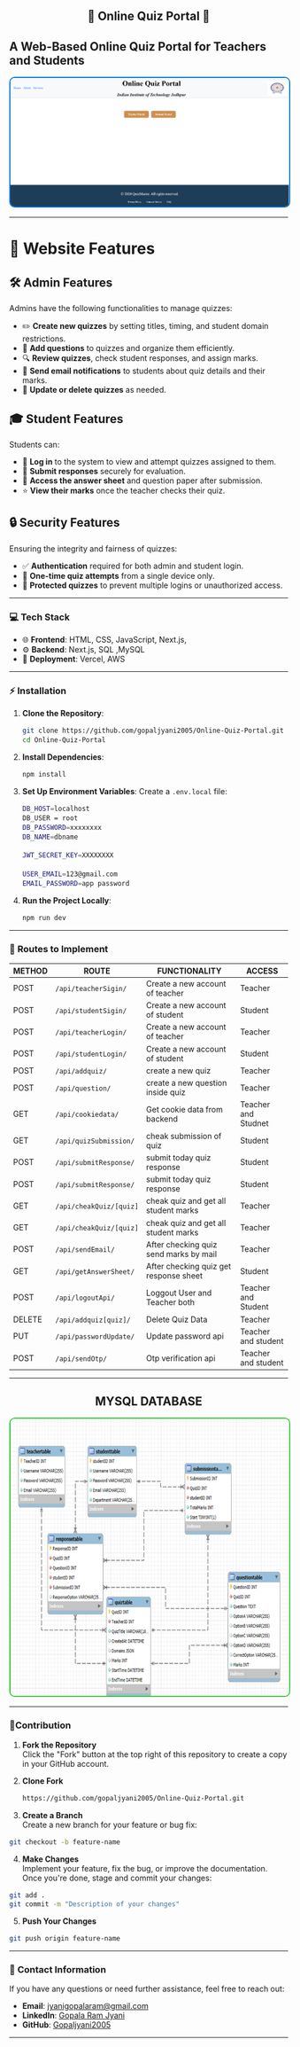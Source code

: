 <div align="center">
  <h2> 🌟 Online Quiz Portal  🌟</h2>
</div>

## A Web-Based **Online Quiz Portal** for **Teachers** and **Students**

<p align="center">
  <img src="https://github.com/gopaljyani2005/Online-Quiz-Portal/blob/main/public/image/quiz_portal.png" alt="project-image" style="border: 2px solid #0078D7; border-radius: 10px;">
</p>

---


# 🌟 Website Features

## 🛠️ Admin Features  
Admins have the following functionalities to manage quizzes:  
- ✏️ **Create new quizzes** by setting titles, timing, and student domain restrictions.  
- 🧩 **Add questions** to quizzes and organize them efficiently.  
- 🔍 **Review quizzes**, check student responses, and assign marks.  
- 📧 **Send email notifications** to students about quiz details and their marks.  
- 🔄 **Update or delete quizzes** as needed.  



## 🎓 Student Features  
Students can:  
- 🔑 **Log in** to the system to view and attempt quizzes assigned to them.  
- 📝 **Submit responses** securely for evaluation.  
- 📜 **Access the answer sheet** and question paper after submission.  
- ⭐ **View their marks** once the teacher checks their quiz.  



## 🔒 Security Features  
Ensuring the integrity and fairness of quizzes:  
- ✅ **Authentication** required for both admin and student login.  
- 🎯 **One-time quiz attempts** from a single device only.  
- 🚫 **Protected quizzes** to prevent multiple logins or unauthorized access.  

---

### 💻 **Tech Stack**

- 🌐 **Frontend**: HTML, CSS, JavaScript, Next.js,
- ⚙️ **Backend**: Next.js, SQL ,MySQL
- 🚀 **Deployment**: Vercel, AWS

---





### ⚡ **Installation**

1. **Clone the Repository**:
    ```bash
    git clone https://github.com/gopaljyani2005/Online-Quiz-Portal.git
    cd Online-Quiz-Portal
    ```

2. **Install Dependencies**:
    ```bash
    npm install
    ```

3. **Set Up Environment Variables**:
    Create a `.env.local` file:
    ```bash
    DB_HOST=localhost
    DB_USER = root
    DB_PASSWORD=xxxxxxxx
    DB_NAME=dbname
    
    JWT_SECRET_KEY=XXXXXXXX
    
    USER_EMAIL=123@gmail.com
    EMAIL_PASSWORD=app password
    ```

4. **Run the Project Locally**:
    ```bash
    npm run dev
    ```

---

### 📂 **Routes to Implement**

| **METHOD** | **ROUTE**                  | **FUNCTIONALITY**                               | **ACCESS**               |
|------------|-------------------------------|----------------------------------------------|--------------------------|
| POST       | `/api/teacherSigin/`          | Create a new account of teacher              | Teacher            |
| POST       | `/api/studentSigin/`          | Create a new account of student              | Student            |
| POST       | `/api/teacherLogin/`          | Create a new account of teacher              | Teacher            |
| POST       | `/api/studentLogin/`          | Create a new account of student              | Student            |
| POST       | `/api/addquiz/`               | create a new quiz                            | Teacher            |
| POST       | `/api/question/`              | create a new question inside quiz            | Teacher            |
| GET        | `/api/cookiedata/`            | Get cookie data from backend                 | Teacher and Studnet|         
| GET        | `/api/quizSubmission/`        | cheak submission of quiz                     | Student            |      
| POST       | `/api/submitResponse/`        | submit today quiz response                   | Student            |   
| POST       | `/api/submitResponse/`        | submit today quiz response                   | Student            |   
| GET        | `/api/cheakQuiz/[quiz]`       |  cheak quiz and get all student marks        | Teacher            |   
| GET        | `/api/cheakQuiz/[quiz]`       |  cheak quiz and get all student marks        | Teacher            |   
| POST       | `/api/sendEmail/`             |  After checking quiz send marks by mail      | Teacher            |   
| GET        | `/api/getAnswerSheet/`        |  After checking quiz get response sheet      | Student            |   
| POST       | `/api/logoutApi/`             |  Loggout User and Teacher both               | Teacher and Student|   
| DELETE     | `/api/addquiz[quiz]/`         |  Delete Quiz Data                            | Teacher            |   
| PUT        | `/api/passwordUpdate/`        |  Update password api                         | Teacher and student|   
| POST       | `/api/sendOtp/`               |  Otp verification api                        | Teacher and student|   




---

<div align="center">
  <h2>MYSQL DATABASE</h2>
  <img src="https://github.com/gopaljyani2005/Online-Quiz-Portal/blob/main/public/image/erd.png" 
       alt="Admin Login Screenshot" 
       width="1000" 
       height="500" 
       style="border: 2px solid #32CD32; border-radius: 10px;">
</div>


---



###  🤝Contribution
1. **Fork the Repository**  
   Click the "Fork" button at the top right of this repository to create a copy in your GitHub account.

2. **Clone Fork**  
   ```bash
   https://github.com/gopaljyani2005/Online-Quiz-Portal.git
   ```
 3. **Create a Branch**  
   Create a new branch for your feature or bug fix:
   ```bash
   git checkout -b feature-name
   ```   
 4. **Make Changes**  
   Implement your feature, fix the bug, or improve the documentation. Once you're done, stage and commit your changes:
   ```bash
   git add .
   git commit -m "Description of your changes"
   ```

5. **Push Your Changes**
```bash
git push origin feature-name
```

 ----  

### 📧 **Contact Information**

If you have any questions or need further assistance, feel free to reach out:

- **Email**: [jyanigopalaram@gmail.com](mailto:jyanigopalaram@gmail.com)
- **LinkedIn**: [Gopala Ram Jyani](https://www.linkedin.com/in/gopala-ram-jyani-1734b4274/)
- **GitHub**: [Gopaljyani2005](https://github.com/gopaljyani2005/)

---

